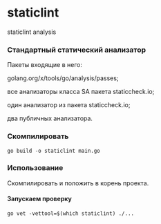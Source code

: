 # staticlint
staticlint analysis

### Стандартный статический анализатор 

Пакеты входящие в него:

golang.org/x/tools/go/analysis/passes;

все анализаторы класса SA пакета staticcheck.io;

один анализатор из пакета staticcheck.io;

два публичных анализатора.

###  Скомпилировать
``go build -o staticlint main.go``

### Использование

Скомпилировать и положить в корень проекта.

#### Запускаем проверку

```go vet -vettool=$(which staticlint) ./...```

